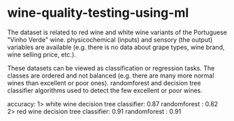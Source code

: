 # wine-quality-testing-using-ml
The dataset is related to red wine and white wine variants of the Portuguese "Vinho Verde" wine. physicochemical (inputs) and sensory (the output) variables are available (e.g. there is no data about grape types, wine brand, wine selling price, etc.).

These datasets can be viewed as classification or regression tasks. The classes are ordered and not balanced (e.g. there are many more normal wines than excellent or poor ones). randomforest and decision tree classifier algorithms used to detect the few excellent or poor wines. 

accuracy:
 1> white wine
 decision tree classifier: 0.87
 randomforest : 0.82
2> red wine
 decision tree classifier: 0.91
 randomforest : 0.91
